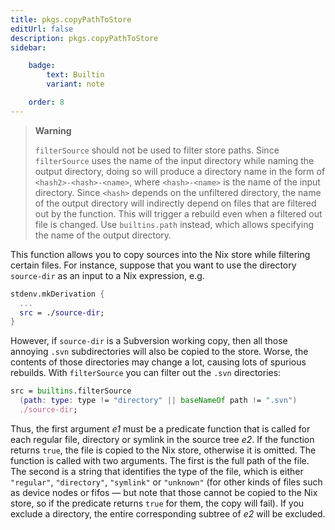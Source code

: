 ```yaml
---
title: pkgs.copyPathToStore
editUrl: false
description: pkgs.copyPathToStore
sidebar:

    badge:
        text: Builtin
        variant: note

    order: 8
---
```


> **Warning**
>
> `filterSource` should not be used to filter store paths. Since
> `filterSource` uses the name of the input directory while naming
> the output directory, doing so will produce a directory name in
> the form of `<hash2>-<hash>-<name>`, where `<hash>-<name>` is
> the name of the input directory. Since `<hash>` depends on the
> unfiltered directory, the name of the output directory will
> indirectly depend on files that are filtered out by the
> function. This will trigger a rebuild even when a filtered out
> file is changed. Use `builtins.path` instead, which allows
> specifying the name of the output directory.

This function allows you to copy sources into the Nix store while
filtering certain files. For instance, suppose that you want to use
the directory `source-dir` as an input to a Nix expression, e.g.

```nix
stdenv.mkDerivation {
  ...
  src = ./source-dir;
}
```

However, if `source-dir` is a Subversion working copy, then all
those annoying `.svn` subdirectories will also be copied to the
store. Worse, the contents of those directories may change a lot,
causing lots of spurious rebuilds. With `filterSource` you can
filter out the `.svn` directories:

```nix
src = builtins.filterSource
  (path: type: type != "directory" || baseNameOf path != ".svn")
  ./source-dir;
```

Thus, the first argument *e1* must be a predicate function that is
called for each regular file, directory or symlink in the source
tree *e2*. If the function returns `true`, the file is copied to the
Nix store, otherwise it is omitted. The function is called with two
arguments. The first is the full path of the file. The second is a
string that identifies the type of the file, which is either
`"regular"`, `"directory"`, `"symlink"` or `"unknown"` (for other
kinds of files such as device nodes or fifos — but note that those
cannot be copied to the Nix store, so if the predicate returns
`true` for them, the copy will fail). If you exclude a directory,
the entire corresponding subtree of *e2* will be excluded.



